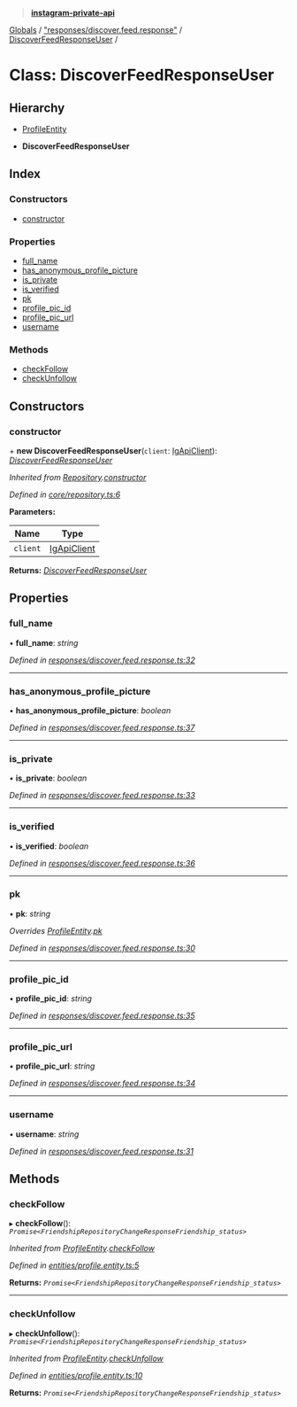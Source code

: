 > **[instagram-private-api](../README.md)**

[Globals](../README.md) / ["responses/discover.feed.response"](../modules/_responses_discover_feed_response_.md) / [DiscoverFeedResponseUser](_responses_discover_feed_response_.discoverfeedresponseuser.md) /

# Class: DiscoverFeedResponseUser

## Hierarchy

  * [ProfileEntity](_entities_profile_entity_.profileentity.md)

  * **DiscoverFeedResponseUser**

## Index

### Constructors

* [constructor](_responses_discover_feed_response_.discoverfeedresponseuser.md#constructor)

### Properties

* [full_name](_responses_discover_feed_response_.discoverfeedresponseuser.md#full_name)
* [has_anonymous_profile_picture](_responses_discover_feed_response_.discoverfeedresponseuser.md#has_anonymous_profile_picture)
* [is_private](_responses_discover_feed_response_.discoverfeedresponseuser.md#is_private)
* [is_verified](_responses_discover_feed_response_.discoverfeedresponseuser.md#is_verified)
* [pk](_responses_discover_feed_response_.discoverfeedresponseuser.md#pk)
* [profile_pic_id](_responses_discover_feed_response_.discoverfeedresponseuser.md#profile_pic_id)
* [profile_pic_url](_responses_discover_feed_response_.discoverfeedresponseuser.md#profile_pic_url)
* [username](_responses_discover_feed_response_.discoverfeedresponseuser.md#username)

### Methods

* [checkFollow](_responses_discover_feed_response_.discoverfeedresponseuser.md#checkfollow)
* [checkUnfollow](_responses_discover_feed_response_.discoverfeedresponseuser.md#checkunfollow)

## Constructors

###  constructor

\+ **new DiscoverFeedResponseUser**(`client`: [IgApiClient](_core_client_.igapiclient.md)): *[DiscoverFeedResponseUser](_responses_discover_feed_response_.discoverfeedresponseuser.md)*

*Inherited from [Repository](_core_repository_.repository.md).[constructor](_core_repository_.repository.md#constructor)*

*Defined in [core/repository.ts:6](https://github.com/dilame/instagram-private-api/blob/e9c516c/src/core/repository.ts#L6)*

**Parameters:**

Name | Type |
------ | ------ |
`client` | [IgApiClient](_core_client_.igapiclient.md) |

**Returns:** *[DiscoverFeedResponseUser](_responses_discover_feed_response_.discoverfeedresponseuser.md)*

## Properties

###  full_name

• **full_name**: *string*

*Defined in [responses/discover.feed.response.ts:32](https://github.com/dilame/instagram-private-api/blob/e9c516c/src/responses/discover.feed.response.ts#L32)*

___

###  has_anonymous_profile_picture

• **has_anonymous_profile_picture**: *boolean*

*Defined in [responses/discover.feed.response.ts:37](https://github.com/dilame/instagram-private-api/blob/e9c516c/src/responses/discover.feed.response.ts#L37)*

___

###  is_private

• **is_private**: *boolean*

*Defined in [responses/discover.feed.response.ts:33](https://github.com/dilame/instagram-private-api/blob/e9c516c/src/responses/discover.feed.response.ts#L33)*

___

###  is_verified

• **is_verified**: *boolean*

*Defined in [responses/discover.feed.response.ts:36](https://github.com/dilame/instagram-private-api/blob/e9c516c/src/responses/discover.feed.response.ts#L36)*

___

###  pk

• **pk**: *string*

*Overrides [ProfileEntity](_entities_profile_entity_.profileentity.md).[pk](_entities_profile_entity_.profileentity.md#pk)*

*Defined in [responses/discover.feed.response.ts:30](https://github.com/dilame/instagram-private-api/blob/e9c516c/src/responses/discover.feed.response.ts#L30)*

___

###  profile_pic_id

• **profile_pic_id**: *string*

*Defined in [responses/discover.feed.response.ts:35](https://github.com/dilame/instagram-private-api/blob/e9c516c/src/responses/discover.feed.response.ts#L35)*

___

###  profile_pic_url

• **profile_pic_url**: *string*

*Defined in [responses/discover.feed.response.ts:34](https://github.com/dilame/instagram-private-api/blob/e9c516c/src/responses/discover.feed.response.ts#L34)*

___

###  username

• **username**: *string*

*Defined in [responses/discover.feed.response.ts:31](https://github.com/dilame/instagram-private-api/blob/e9c516c/src/responses/discover.feed.response.ts#L31)*

## Methods

###  checkFollow

▸ **checkFollow**(): *`Promise<FriendshipRepositoryChangeResponseFriendship_status>`*

*Inherited from [ProfileEntity](_entities_profile_entity_.profileentity.md).[checkFollow](_entities_profile_entity_.profileentity.md#checkfollow)*

*Defined in [entities/profile.entity.ts:5](https://github.com/dilame/instagram-private-api/blob/e9c516c/src/entities/profile.entity.ts#L5)*

**Returns:** *`Promise<FriendshipRepositoryChangeResponseFriendship_status>`*

___

###  checkUnfollow

▸ **checkUnfollow**(): *`Promise<FriendshipRepositoryChangeResponseFriendship_status>`*

*Inherited from [ProfileEntity](_entities_profile_entity_.profileentity.md).[checkUnfollow](_entities_profile_entity_.profileentity.md#checkunfollow)*

*Defined in [entities/profile.entity.ts:10](https://github.com/dilame/instagram-private-api/blob/e9c516c/src/entities/profile.entity.ts#L10)*

**Returns:** *`Promise<FriendshipRepositoryChangeResponseFriendship_status>`*